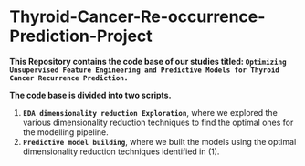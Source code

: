 # Thyroid-Cancer-Re-occurrence-Prediction-Project

**This Repository contains the code base of our studies titled: `Optimizing Unsupervised Feature Engineering and Predictive Models for Thyroid Cancer Recurrence Prediction.`**

**The code base is divided into two scripts.**
1. **`EDA dimensionality reduction Exploration`**, where we explored the various dimensionality reduction techniques to find the optimal ones for the modelling pipeline. 
2. **`Predictive model building`**, where we built the models using the optimal dimensionality reduction techniques identified in (1).